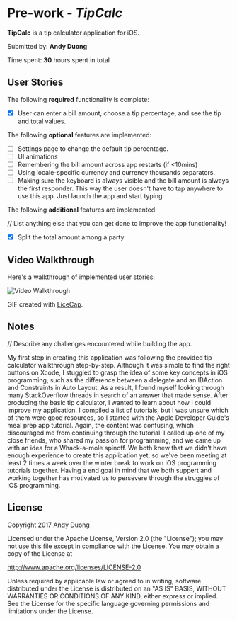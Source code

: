 # Pre-work - *TipCalc*

**TipCalc** is a tip calculator application for iOS.

Submitted by: **Andy Duong**

Time spent: **30** hours spent in total

## User Stories

The following **required** functionality is complete:

* [X] User can enter a bill amount, choose a tip percentage, and see the tip and total values.

The following **optional** features are implemented:
* [ ] Settings page to change the default tip percentage.
* [ ] UI animations
* [ ] Remembering the bill amount across app restarts (if <10mins)
* [ ] Using locale-specific currency and currency thousands separators.
* [ ] Making sure the keyboard is always visible and the bill amount is always the first responder. This way the user doesn't have to tap anywhere to use this app. Just launch the app and start typing.

The following **additional** features are implemented:

// List anything else that you can get done to improve the app functionality!

- [X] Split the total amount among a party

## Video Walkthrough 

Here's a walkthrough of implemented user stories:

<img src='http://i.imgur.com/link/to/your/gif/file.gif' title='Video Walkthrough' width='' alt='Video Walkthrough' />

GIF created with [LiceCap](http://www.cockos.com/licecap/).

## Notes

// Describe any challenges encountered while building the app.

My first step in creating this application was following the provided tip calculator walkthrough step-by-step. Although it was simple to find the right buttons on Xcode, I stuggled to grasp the idea of some key concepts in iOS programming, such as the difference between a delegate and an IBAction and Constraints in Auto Layout. As a result, I found myself looking through many StackOverflow threads in search of an answer that made sense. After producing the basic tip calculator, I wanted to learn about how I could improve my application. I compiled a list of tutorials, but I was unsure which of them were good resources, so I started with the Apple Developer Guide's meal prep app tutorial. Again, the content was confusing, which discouraged me from continuing through the tutorial. I called up one of my close friends, who shared my passion for programming, and we came up with an idea for a Whack-a-mole spinoff. We both knew that we didn't have enough experience to create this application yet, so we've been meeting at least 2 times a week over the winter break to work on iOS programming tutorials together. Having a end goal in mind that we both suppert and working together has motivated us to persevere through the struggles of iOS programming.

## License

Copyright 2017 Andy Duong

Licensed under the Apache License, Version 2.0 (the "License");
you may not use this file except in compliance with the License.
You may obtain a copy of the License at

http://www.apache.org/licenses/LICENSE-2.0

Unless required by applicable law or agreed to in writing, software
distributed under the License is distributed on an "AS IS" BASIS,
WITHOUT WARRANTIES OR CONDITIONS OF ANY KIND, either express or implied.
See the License for the specific language governing permissions and
limitations under the License.
